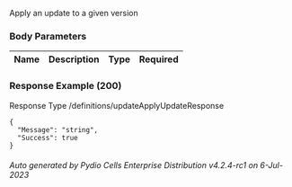 






 
Apply an update to a given version  


### Body Parameters

Name | Description | Type | Required
---|---|---|---






### Response Example (200)
Response Type /definitions/updateApplyUpdateResponse

```
{
  "Message": "string",
  "Success": true
}
```




###### Auto generated by Pydio Cells Enterprise Distribution v4.2.4-rc1 on 6-Jul-2023
